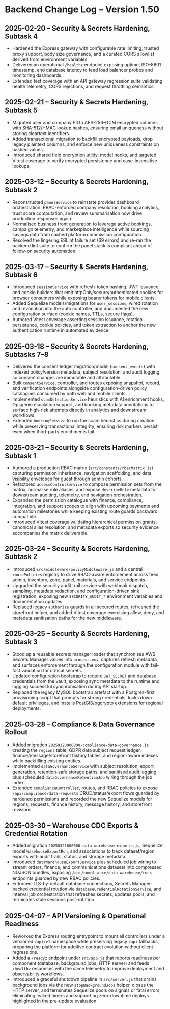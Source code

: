 # Backend Change Log – Version 1.50

## 2025-02-20 – Security & Secrets Hardening, Subtask 4
- Hardened the Express gateway with configurable rate limiting, trusted proxy support, body size governance, and a curated CORS allowlist derived from environment variables.
- Delivered an operational `/healthz` endpoint exposing uptime, ISO-8601 timestamp, and database latency to feed load balancer probes and monitoring dashboards.
- Extended test coverage with an API gateway regression suite validating health telemetry, CORS rejections, and request throttling semantics.

## 2025-02-21 – Security & Secrets Hardening, Subtask 5
- Migrated user and company PII to AES-256-GCM encrypted columns with SHA-512/HMAC lookup hashes, ensuring email uniqueness without storing cleartext identifiers.
- Added transactional migration to backfill encrypted payloads, drop legacy plaintext columns, and enforce new uniqueness constraints on hashed values.
- Introduced shared field encryption utility, model hooks, and targeted Vitest coverage to verify encrypted persistence and case-insensitive lookups.

## 2025-03-12 – Security & Secrets Hardening, Subtask 2
- Reconstructed `panelService` to reinstate provider dashboard orchestration: RBAC-enforced company resolution, booking analytics, trust score computation, and review summarisation now drive production responses again.
- Normalised business front generation to leverage active bookings, campaign telemetry, and marketplace intelligence while sourcing savings data from cached platform commission configuration.
- Resolved the lingering ESLint failure set (69 errors) and re-ran the backend lint suite to confirm the panel stack is compliant ahead of follow-on security automation.

## 2025-03-17 – Security & Secrets Hardening, Subtask 6
- Introduced `sessionService` with refresh-token hashing, JWT issuance, and cookie builders that emit httpOnly/secure/authenticated cookies for browser consumers while exposing bearer tokens for mobile clients.
- Added Sequelize models/migrations for `user_sessions`, wired rotation and revocation into the auth controller, and documented the new configuration surface (cookie names, TTLs, secure flags).
- Authored Vitest coverage asserting session issuance, rotation persistence, cookie policies, and token extraction to anchor the new authentication runtime in automated evidence.

## 2025-03-18 – Security & Secrets Hardening, Subtasks 7–8
- Delivered the consent ledger migration/model (`consent_events`) with indexed policy/version metadata, subject resolution, and audit logging so consent changes are immutable and attributable.
- Built `consentService`, controller, and routes exposing snapshot, record, and verification endpoints alongside configuration-driven policy catalogues consumed by both web and mobile clients.
- Implemented `scamDetectionService` heuristics with AI enrichment hooks, Opsgenie escalation support, and booking metadata annotations to surface high-risk attempts directly in analytics and downstream workflows.
- Extended `bookingService` to run the scam heuristics during creation while preserving transactional integrity, ensuring risk markers persist even when third-party enrichments fail.

## 2025-03-21 – Security & Secrets Hardening, Subtask 1
- Authored a production RBAC matrix (`src/constants/rbacMatrix.js`) capturing permission inheritance, navigation scaffolding, and data visibility envelopes for guest through admin cohorts.
- Refactored `accessControlService` to compose permission sets from the matrix, normalise role aliases, and expose `describeRole` metadata for downstream auditing, telemetry, and navigation orchestration.
- Expanded the permission catalogue with finance, compliance, integration, and support scopes to align with upcoming payments and automation milestones while keeping existing route guards backward compatible.
- Introduced Vitest coverage validating hierarchical permission grants, canonical alias resolution, and metadata exports so security evidence accompanies the matrix deliverable.

## 2025-03-24 – Security & Secrets Hardening, Subtask 2
- Introduced `src/middleware/policyMiddleware.js` and a central `routePolicies` registry to drive RBAC-aware enforcement across feed, admin, inventory, zone, panel, materials, and service endpoints.
- Upgraded the security audit trail service with webhook dispatch, sampling, metadata redaction, and configuration-driven sink registration, exposing new `SECURITY_AUDIT_*` environment variables and documentation updates.
- Replaced legacy `authorize` guards in all secured routes, refreshed the storefront helper, and added Vitest coverage exercising allow, deny, and metadata sanitisation paths for the new middleware.

## 2025-03-25 – Security & Secrets Hardening, Subtask 3
- Stood up a reusable secrets manager loader that synchronises AWS Secrets Manager values into `process.env`, captures refresh metadata, and surfaces enforcement through the configuration module with fail-fast validation for critical secrets.
- Updated configuration bootstrap to require `JWT_SECRET` and database credentials from the vault, exposing sync metadata to the runtime and logging successful synchronisation during API startup.
- Replaced the legacy MySQL bootstrap artefact with a Postgres-first provisioning script that prompts for strong credentials, locks down default privileges, and installs PostGIS/pgcrypto extensions for regional deployments.

## 2025-03-28 – Compliance & Data Governance Rollout
- Added migration `20250320000000-compliance-data-governance.js` creating the `regions` table, GDPR data subject request ledger, finance/message/storefront history tables, and region-aware indexes while backfilling existing entities.
- Implemented `dataGovernanceService` with subject resolution, export generation, retention-safe storage paths, and sanitised audit logging plus scheduled `dataGovernanceRetentionJob` wiring through the job index.
- Extended `complianceController`, routes, and RBAC policies to expose `/api/compliance/data-requests` CRUD/status/export flows guarded by hardened permissions and recorded the new Sequelize models for regions, requests, finance history, message history, and storefront revisions.

## 2025-03-30 – Warehouse CDC Exports & Credential Rotation
- Added migration `20250321000000-data-warehouse-exports.js`, Sequelize model `WarehouseExportRun`, and associations to track dataset/region exports with audit trails, status, and storage metadata.
- Introduced `dataWarehouseExportService` plus scheduled job wiring to stream orders, finance, and communications datasets into compressed NDJSON bundles, exposing `/api/compliance/data-warehouse/runs` endpoints guarded by new RBAC policies.
- Enforced TLS-by-default database connections, Secrets Manager-backed credential rotation via `databaseCredentialRotationService`, and interval job orchestration that refreshes secrets, updates pools, and terminates stale sessions post-rotation.

## 2025-04-07 – API Versioning & Operational Readiness
- Reworked the Express routing entrypoint to mount all controllers under a versioned `/api/v1` namespace while preserving legacy `/api` fallbacks, preparing the platform for additive contract evolution without client regressions.
- Added a `/readyz` endpoint under `src/app.js` that reports readiness per component (database, background jobs, HTTP server) and feeds `/healthz` responses with the same telemetry to improve deployment and observability workflows.
- Introduced a graceful shutdown pipeline in `src/server.js` that drains background jobs via the new `stopBackgroundJobs` helper, closes the HTTP server, and terminates Sequelize pools on signals or fatal errors, eliminating leaked timers and supporting zero-downtime deploys highlighted in the pre-update evaluation.
